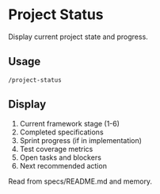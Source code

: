 # Project Status
Display current project state and progress.

## Usage
`/project-status`

## Display
1. Current framework stage (1-6)
2. Completed specifications
3. Sprint progress (if in implementation)
4. Test coverage metrics
5. Open tasks and blockers
6. Next recommended action

Read from specs/README.md and memory.